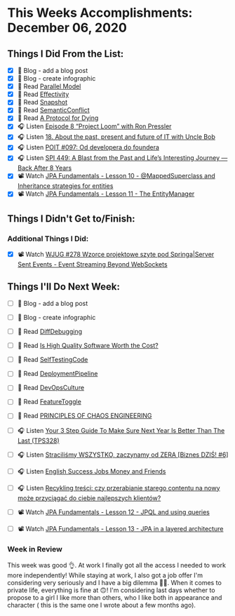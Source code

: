 # This Weeks Accomplishments: December 06, 2020

## Things I Did From the List:

- [x] 📝 Blog - add a blog post
- [x] 📝 Blog - create infographic
- [x] 📗 Read [Parallel Model](https://martinfowler.com/eaaDev/ParallelModel.html)
- [x] 📗 Read [Effectivity](https://martinfowler.com/eaaDev/Effectivity.html)
- [x] 📗 Read [Snapshot](https://martinfowler.com/eaaDev/Snapshot.html)
- [x] 📗 Read [SemanticConflict](https://martinfowler.com/bliki/SemanticConflict.html)
- [x] 📗 Read [A Protocol for Dying](http://hintjens.com/blog:115)
- [x] 🎧 Listen [Episode 8 “Project Loom” with Ron Pressler](https://inside.java/2020/11/24/podcast-008/)
- [x] 🎧 Listen [18. About the past, present and future of IT with Uncle Bob](https://bettersoftwaredesign.pl/episodes/18)
- [x] 🎧 Listen [POIT #097: Od developera do foundera](https://porozmawiajmyoit.pl/poit-097-od-developera-do-foundera/)
- [x] 🎧 Listen [SPI 449: A Blast from the Past and Life’s Interesting Journey — Back After 8 Years](https://www.smartpassiveincome.com/podcasts/blast-from-the-past-brendan-hufford/)
- [x] 📽️ Watch [JPA Fundamentals - Lesson 10 - @MappedSuperclass and Inheritance strategies for entities](https://youtu.be/moGWhWl0gpE)
- [x] 📽️ Watch [JPA Fundamentals - Lesson 11 - The EntityManager](https://youtu.be/coHphxJOj1E)

## Things I Didn't Get to/Finish:


### Additional Things I Did:

- [x] 📽️ Watch [WJUG #278 Wzorce projektowe szyte pod Springa|Server Sent Events - Event Streaming Beyond WebSockets](https://youtu.be/-GaRgTyiNIQ)

## Things I'll Do Next Week:

- [ ] 📝 Blog - add a blog post
- [ ] 📝 Blog - create infographic
- [ ] 📗 Read [DiffDebugging](https://martinfowler.com/bliki/DiffDebugging.html)
- [ ] 📗 Read [Is High Quality Software Worth the Cost?](https://martinfowler.com/articles/is-quality-worth-cost.html)
- [ ] 📗 Read [SelfTestingCode](https://martinfowler.com/bliki/SelfTestingCode.html)
- [ ] 📗 Read [DeploymentPipeline](https://martinfowler.com/bliki/DeploymentPipeline.html)
- [ ] 📗 Read [DevOpsCulture](https://martinfowler.com/bliki/DevOpsCulture.html)
- [ ] 📗 Read [FeatureToggle](https://martinfowler.com/bliki/FeatureToggle.html)
- [ ] 📗 Read [PRINCIPLES OF CHAOS ENGINEERING](https://principlesofchaos.org/?lang=PLcontent)
- [ ] 🎧 Listen [Your 3 Step Guide To Make Sure Next Year Is Better Than The Last (TPS328)](https://www.asianefficiency.com/podcasts/328-best-year/)
- [ ] 🎧 Listen [Straciliśmy WSZYSTKO, zaczynamy od ZERA [Biznes DZIŚ! #6]](https://youtu.be/mS5N_Ema_Aw)
- [ ] 🎧 Listen [English Success Jobs Money and Friends](https://youtu.be/g1sfc_UF6Tk)
- [ ] 🎧 Listen [Recykling treści: czy przerabianie starego contentu na nowy może przyciągać do ciebie najlepszych klientów?](https://malawielkafirma.pl/recykling-tresci/)
- [ ] 📽️ Watch [JPA Fundamentals - Lesson 12 - JPQL and using queries](https://youtu.be/ZqD-lNutsys)
- [ ] 📽️ Watch [JPA Fundamentals - Lesson 13 - JPA in a layered architecture](https://youtu.be/zpjQ4p4ZkeY)


### Week in Review
This week was good 👌. At work I finally got all the access I needed to work more independently! While staying at work, I also got a job offer I'm considering very seriously and I have a big dilemma 🤔🤔. When it comes to private life, everything is fine at 🙃! I'm considering last days whether to propose to a girl I like more than others, who I like both in appearance and character ( this is the same one I wrote about a few months ago).
